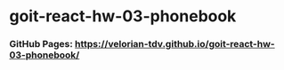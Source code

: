 # goit-react-hw-03-phonebook
### GitHub Pages: https://velorian-tdv.github.io/goit-react-hw-03-phonebook/